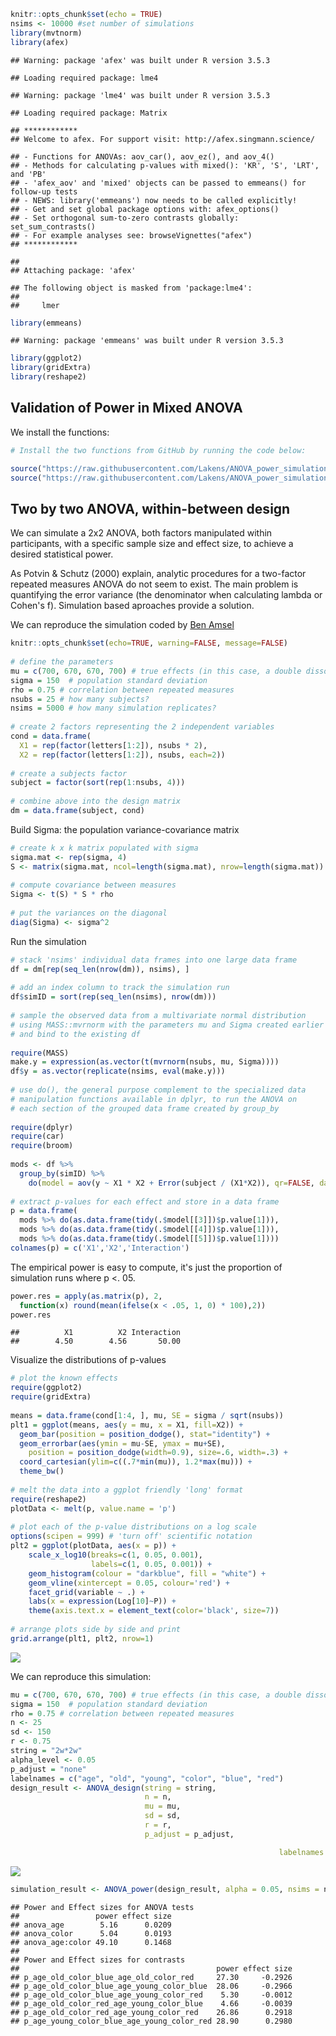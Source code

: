 
``` r
knitr::opts_chunk$set(echo = TRUE)
nsims <- 10000 #set number of simulations
library(mvtnorm)
library(afex)
```

    ## Warning: package 'afex' was built under R version 3.5.3

    ## Loading required package: lme4

    ## Warning: package 'lme4' was built under R version 3.5.3

    ## Loading required package: Matrix

    ## ************
    ## Welcome to afex. For support visit: http://afex.singmann.science/

    ## - Functions for ANOVAs: aov_car(), aov_ez(), and aov_4()
    ## - Methods for calculating p-values with mixed(): 'KR', 'S', 'LRT', and 'PB'
    ## - 'afex_aov' and 'mixed' objects can be passed to emmeans() for follow-up tests
    ## - NEWS: library('emmeans') now needs to be called explicitly!
    ## - Get and set global package options with: afex_options()
    ## - Set orthogonal sum-to-zero contrasts globally: set_sum_contrasts()
    ## - For example analyses see: browseVignettes("afex")
    ## ************

    ## 
    ## Attaching package: 'afex'

    ## The following object is masked from 'package:lme4':
    ## 
    ##     lmer

``` r
library(emmeans)
```

    ## Warning: package 'emmeans' was built under R version 3.5.3

``` r
library(ggplot2)
library(gridExtra)
library(reshape2)
```

Validation of Power in Mixed ANOVA
----------------------------------

We install the functions:

``` r
# Install the two functions from GitHub by running the code below:

source("https://raw.githubusercontent.com/Lakens/ANOVA_power_simulation/master/ANOVA_design.R")
source("https://raw.githubusercontent.com/Lakens/ANOVA_power_simulation/master/ANOVA_power.R")
```

Two by two ANOVA, within-between design
---------------------------------------

We can simulate a 2x2 ANOVA, both factors manipulated within participants, with a specific sample size and effect size, to achieve a desired statistical power.

As Potvin & Schutz (2000) explain, analytic procedures for a two-factor repeated measures ANOVA do not seem to exist. The main problem is quantifying the error variance (the denominator when calculating lambda or Cohen's f). Simulation based aproaches provide a solution.

We can reproduce the simulation coded by [Ben Amsel](https://cognitivedatascientist.com/2015/12/14/power-simulation-in-r-the-repeated-measures-anova-5/)

``` r
knitr::opts_chunk$set(echo=TRUE, warning=FALSE, message=FALSE)
 
# define the parameters
mu = c(700, 670, 670, 700) # true effects (in this case, a double dissociation)
sigma = 150  # population standard deviation
rho = 0.75 # correlation between repeated measures
nsubs = 25 # how many subjects?
nsims = 5000 # how many simulation replicates?
 
# create 2 factors representing the 2 independent variables
cond = data.frame(
  X1 = rep(factor(letters[1:2]), nsubs * 2),
  X2 = rep(factor(letters[1:2]), nsubs, each=2))
 
# create a subjects factor
subject = factor(sort(rep(1:nsubs, 4)))
 
# combine above into the design matrix
dm = data.frame(subject, cond)
```

Build Sigma: the population variance-covariance matrix

``` r
# create k x k matrix populated with sigma
sigma.mat <- rep(sigma, 4)
S <- matrix(sigma.mat, ncol=length(sigma.mat), nrow=length(sigma.mat))
 
# compute covariance between measures
Sigma <- t(S) * S * rho  
 
# put the variances on the diagonal 
diag(Sigma) <- sigma^2  
```

Run the simulation

``` r
# stack 'nsims' individual data frames into one large data frame
df = dm[rep(seq_len(nrow(dm)), nsims), ]
 
# add an index column to track the simulation run
df$simID = sort(rep(seq_len(nsims), nrow(dm)))
 
# sample the observed data from a multivariate normal distribution
# using MASS::mvrnorm with the parameters mu and Sigma created earlier
# and bind to the existing df
 
require(MASS)
make.y = expression(as.vector(t(mvrnorm(nsubs, mu, Sigma))))
df$y = as.vector(replicate(nsims, eval(make.y)))             
 
# use do(), the general purpose complement to the specialized data 
# manipulation functions available in dplyr, to run the ANOVA on
# each section of the grouped data frame created by group_by
 
require(dplyr)
require(car)
require(broom)
 
mods <- df %>% 
  group_by(simID) %>% 
    do(model = aov(y ~ X1 * X2 + Error(subject / (X1*X2)), qr=FALSE, data = .)) 
 
# extract p-values for each effect and store in a data frame
p = data.frame(
  mods %>% do(as.data.frame(tidy(.$model[[3]])$p.value[1])),
  mods %>% do(as.data.frame(tidy(.$model[[4]])$p.value[1])),
  mods %>% do(as.data.frame(tidy(.$model[[5]])$p.value[1])))
colnames(p) = c('X1','X2','Interaction')
```

The empirical power is easy to compute, it's just the proportion of simulation runs where p &lt;. 05.

``` r
power.res = apply(as.matrix(p), 2, 
  function(x) round(mean(ifelse(x < .05, 1, 0) * 100),2))
power.res
```

    ##          X1          X2 Interaction 
    ##        4.50        4.56       50.00

Visualize the distributions of p-values

``` r
# plot the known effects
require(ggplot2)
require(gridExtra)
 
means = data.frame(cond[1:4, ], mu, SE = sigma / sqrt(nsubs))
plt1 = ggplot(means, aes(y = mu, x = X1, fill=X2)) +
  geom_bar(position = position_dodge(), stat="identity") +
  geom_errorbar(aes(ymin = mu-SE, ymax = mu+SE), 
    position = position_dodge(width=0.9), size=.6, width=.3) +
  coord_cartesian(ylim=c((.7*min(mu)), 1.2*max(mu))) +
  theme_bw()
 
# melt the data into a ggplot friendly 'long' format
require(reshape2)
plotData <- melt(p, value.name = 'p')
 
# plot each of the p-value distributions on a log scale
options(scipen = 999) # 'turn off' scientific notation
plt2 = ggplot(plotData, aes(x = p)) +
    scale_x_log10(breaks=c(1, 0.05, 0.001), 
                  labels=c(1, 0.05, 0.001)) +
    geom_histogram(colour = "darkblue", fill = "white") +
    geom_vline(xintercept = 0.05, colour='red') +
    facet_grid(variable ~ .) +
    labs(x = expression(Log[10]~P)) +
    theme(axis.text.x = element_text(color='black', size=7))
 
# arrange plots side by side and print
grid.arrange(plt1, plt2, nrow=1)
```

![](3.2_validation_power_within_within_2x2_files/figure-markdown_github/unnamed-chunk-6-1.png)

We can reproduce this simulation:

``` r
mu = c(700, 670, 670, 700) # true effects (in this case, a double dissociation)
sigma = 150  # population standard deviation
rho = 0.75 # correlation between repeated measures
n <- 25
sd <- 150
r <- 0.75
string = "2w*2w"
alpha_level <- 0.05
p_adjust = "none"
labelnames = c("age", "old", "young", "color", "blue", "red")
design_result <- ANOVA_design(string = string,
                              n = n, 
                              mu = mu, 
                              sd = sd, 
                              r = r, 
                              p_adjust = p_adjust,

                                                            labelnames = labelnames)
```

![](3.2_validation_power_within_within_2x2_files/figure-markdown_github/unnamed-chunk-7-1.png)

``` r
simulation_result <- ANOVA_power(design_result, alpha = 0.05, nsims = nsims)
```

    ## Power and Effect sizes for ANOVA tests
    ##                 power effect size
    ## anova_age        5.16      0.0209
    ## anova_color      5.04      0.0193
    ## anova_age:color 49.10      0.1468
    ## 
    ## Power and Effect sizes for contrasts
    ##                                            power effect size
    ## p_age_old_color_blue_age_old_color_red     27.30     -0.2926
    ## p_age_old_color_blue_age_young_color_blue  28.06     -0.2966
    ## p_age_old_color_blue_age_young_color_red    5.30     -0.0012
    ## p_age_old_color_red_age_young_color_blue    4.66     -0.0039
    ## p_age_old_color_red_age_young_color_red    26.86      0.2918
    ## p_age_young_color_blue_age_young_color_red 28.90      0.2980
